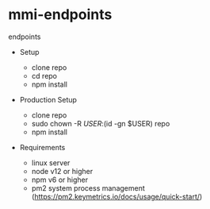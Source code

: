 # mmi-endpoints
endpoints

- Setup
    * clone repo    
    * cd repo
    * npm install

- Production Setup
    * clone repo
    * sudo chown -R $USER:$(id -gn $USER) repo
    * npm install

- Requirements
    * linux server
    * node v12 or higher
    * npm v6 or higher
    * pm2 system process management (https://pm2.keymetrics.io/docs/usage/quick-start/)

